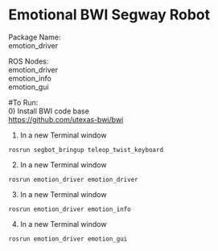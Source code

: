 # Emotional BWI Segway Robot

Package Name: <br/>
emotion_driver

ROS Nodes: <br/>
emotion_driver <br/>
emotion_info <br/>
emotion_gui

#To Run: <br/>
0) Install BWI code base <br/>
https://github.com/utexas-bwi/bwi <br/>
1) In a new Terminal window
```
rosrun segbot_bringup teleop_twist_keyboard
```
2) In a new Terminal window
```
rosrun emotion_driver emotion_driver
```
3) In a new Terminal window
```
rosrun emotion_driver emotion_info
```
4) In a new Terminal window
```
rosrun emotion_driver emotion_gui
```
